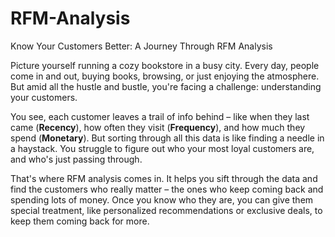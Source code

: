 # RFM-Analysis
Know Your Customers Better: A Journey Through RFM Analysis


Picture yourself running a cozy bookstore in a busy city. Every day, people come in and out, buying books, browsing, or just enjoying the atmosphere. But amid all the hustle and bustle, you're facing a challenge: understanding your customers.

You see, each customer leaves a trail of info behind – like when they last came (**Recency**), how often they visit (**Frequency**), and how much they spend (**Monetary**). But sorting through all this data is like finding a needle in a haystack. You struggle to figure out who your most loyal customers are, and who's just passing through.

That's where RFM analysis comes in. It helps you sift through the data and find the customers who really matter – the ones who keep coming back and spending lots of money. Once you know who they are, you can give them special treatment, like personalized recommendations or exclusive deals, to keep them coming back for more.
